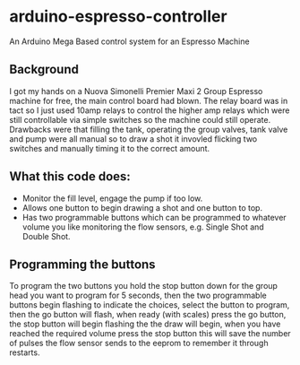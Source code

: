 # arduino-espresso-controller
An Arduino Mega Based control system for an Espresso Machine

## Background
I got my hands on a Nuova Simonelli Premier Maxi 2 Group Espresso machine for free, the main control board had blown.
The relay board was in tact so I just used 10amp relays to control the higher amp relays which were still controllable via simple switches so the machine could still operate.
Drawbacks were that filling the tank, operating the group valves, tank valve and pump were all manual so to draw a shot it invovled flicking two switches and manually timing it to the correct amount.

## What this code does:
- Monitor the fill level, engage the pump if too low.
- Allows one button to begin drawing a shot and one button to top.
- Has two programmable buttons which can be programmed to whatever volume you like monitoring the flow sensors, e.g. Single Shot and Double Shot.

## Programming the buttons
To program the two buttons you hold the stop button down for the group head you want to program for 5 seconds, then the two programmable buttons begin flashing to indicate the choices, select the button to program, then the go button will flash, when ready (with scales) press the go button, the stop button will begin flashing the the draw will begin, when you have reached the required volume press the stop button this will save the number of pulses the flow sensor sends to the eeprom to remember it through restarts.




